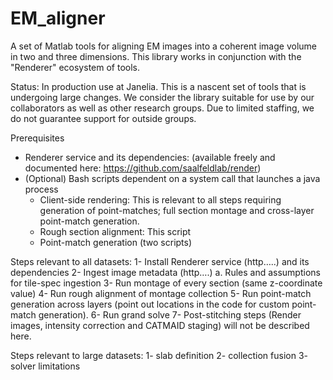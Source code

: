 # EM_aligner
A set of Matlab tools for aligning EM images into a coherent image volume in two and three dimensions. This library works in conjunction with the "Renderer" ecosystem of tools. 

Status: In production use at Janelia. This is a nascent set of tools that is undergoing large changes. We consider the library suitable for use by our collaborators as well as other research groups. Due to limited staffing, we do not guarantee support for outside groups.

Prerequisites 
- 	Renderer service and its dependencies: (available freely and documented here: https://github.com/saalfeldlab/render)
-	(Optional) Bash scripts dependent on a system call that launches a java process
	-	Client-side rendering: This is relevant to all steps requiring generation of point-matches; full section montage and cross-layer point-match generation.
	-	Rough section alignment: This script
	-	Point-match generation (two scripts)

Steps relevant to all datasets:
1-	Install Renderer service (http…..) and its dependencies
2-	Ingest image metadata (http….)
a.	Rules and assumptions for tile-spec ingestion
3-	Run montage of every section (same z-coordinate value)
4-	Run rough alignment of montage collection
5-	Run point-match generation across layers (point out locations in the code for custom point-match generation).
6-	Run grand solve
7-	Post-stitching steps (Render images, intensity correction and CATMAID staging) will not be described here.

Steps relevant to large datasets:
1-	slab definition
2-	collection fusion
3-	solver limitations

